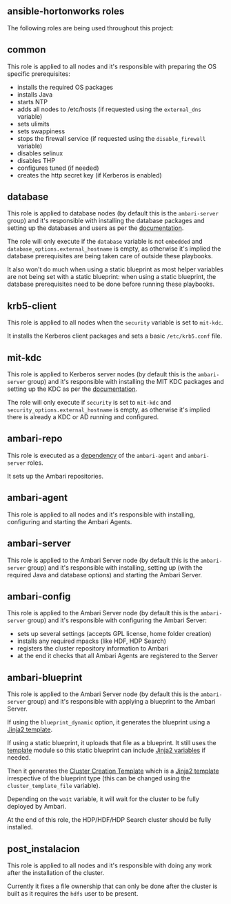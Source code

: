 ansible-hortonworks roles
-----------

The following roles are being used throughout this project:


## common
This role is applied to all nodes and it's responsible with preparing the OS specific prerequisites:
- installs the required OS packages
- installs Java
- starts NTP
- adds all nodes to /etc/hosts (if requested using the `external_dns` variable)
- sets ulimits
- sets swappiness
- stops the firewall service (if requested using the `disable_firewall` variable)
- disables selinux
- disables THP
- configures tuned (if needed)
- creates the http secret key (if Kerberos is enabled)

## database
This role is applied to database nodes (by default this is the `ambari-server` group) and it's responsible with installing the database packages and setting up the databases and users as per the [documentation](https://docs.hortonworks.com/HDPDocuments/Ambari-2.7.0.0/administering-ambari/content/amb_using_existing_or_installing_default_databases.html).

The role will only execute if the `database` variable is not `embedded` and `database_options.external_hostname` is empty, as otherwise it's implied the database prerequisites are being taken care of outside these playbooks.

It also won't do much when using a static blueprint as most helper variables are not being set with a static blueprint: when using a static blueprint, the database prerequisites need to be done before running these playbooks.

## krb5-client
This role is applied to all nodes when the `security` variable is set to `mit-kdc`.

It installs the Kerberos client packages and sets a basic `/etc/krb5.conf` file.

## mit-kdc
This role is applied to Kerberos server nodes (by default this is the `ambari-server` group) and it's responsible with installing the MIT KDC packages and setting up the KDC as per the [documentation](https://docs.hortonworks.com/HDPDocuments/Ambari-2.6.2.2/bk_ambari-security/content/optional_install_a_new_mit_kdc.html).

The role will only execute if `security` is set to `mit-kdc` and `security_options.external_hostname` is empty, as otherwise it's implied there is already a KDC or AD running and configured.

## ambari-repo
This role is executed as a [dependency](ambari-agent/meta/main.yml) of the `ambari-agent` and `ambari-server` roles.

It sets up the Ambari repositories.

## ambari-agent
This role is applied to all nodes and it's responsible with installing, configuring and starting the Ambari Agents.

## ambari-server
This role is applied to the Ambari Server node (by default this is the `ambari-server` group) and it's responsible with installing, setting up (with the required Java and database options) and starting the Ambari Server.

## ambari-config
This role is applied to the Ambari Server node (by default this is the `ambari-server` group) and it's responsible with configuring the Ambari Server:
- sets up several settings (accepts GPL license, home folder creation)
- installs any required mpacks (like HDF, HDP Search)
- registers the cluster repository information to Ambari
- at the end it checks that all Ambari Agents are registered to the Server

## ambari-blueprint
This role is applied to the Ambari Server node (by default this is the `ambari-server` group) and it's responsible with applying a blueprint to the Ambari Server.

If using the `blueprint_dynamic` option, it generates the blueprint using a [Jinja2 template](ambari-blueprint/templates/blueprint_dynamic.j2).

If using a static blueprint, it uploads that file as a blueprint. It still uses the [template](https://docs.ansible.com/ansible/latest/modules/template_module.html) module so this static blueprint can include [Jinja2 variables](ambari-blueprint/files/blueprint_hdfs_only.j2#L56) if needed.

Then it generates the [Cluster Creation Template](https://cwiki.apache.org/confluence/display/AMBARI/Blueprints#Blueprints-ClusterCreationTemplateStructure) which is a [Jinja2 template](ambari-blueprint/templates/cluster_template.j2) irrespective of the blueprint type (this can be changed using the `cluster_template_file` variable).

Depending on the `wait` variable, it will wait for the cluster to be fully deployed by Ambari.

At the end of this role, the HDP/HDF/HDP Search cluster should be fully installed.

## post_instalacion
This role is applied to all nodes and it's responsible with doing any work after the installation of the cluster.

Currently it fixes a file ownership that can only be done after the cluster is built as it requires the `hdfs` user to be present.
